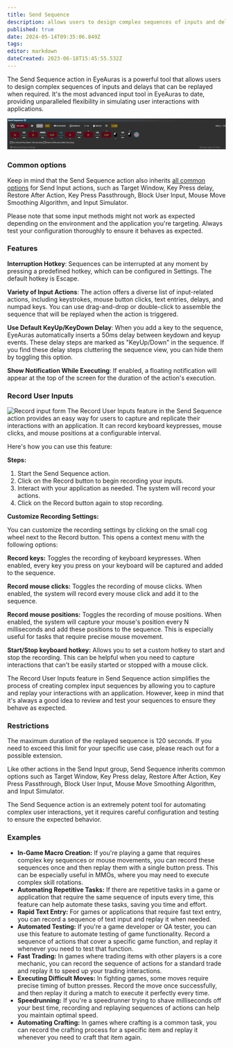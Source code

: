```yaml
---
title: Send Sequence
description: allows users to design complex sequences of inputs and delays that can be replayed when required
published: true
date: 2024-05-14T09:35:06.849Z
tags: 
editor: markdown
dateCreated: 2023-06-18T15:45:55.532Z
---
```


The Send Sequence action in EyeAuras is a powerful tool that allows users to design complex sequences of inputs and delays that can be replayed when required. It's the most advanced input tool in EyeAuras to date, providing unparalleled flexibility in simulating user interactions with applications.

![](/eyeauras_7qwn3ee1ud.png)

### Common options

Keep in mind that the Send Sequence action also inherits [all common options](/en/actions/sendinput/options) for Send Input actions, such as Target Window, Key Press delay, Restore After Action, Key Press Passthrough, Block User Input, Mouse Move Smoothing Algorithm, and Input Simulator.

Please note that some input methods might not work as expected depending on the environment and the application you're targeting. Always test your configuration thoroughly to ensure it behaves as expected.

### **Features**

**Interruption Hotkey**: Sequences can be interrupted at any moment by pressing a predefined hotkey, which can be configured in Settings. The default hotkey is Escape.

**Variety of Input Actions**: The action offers a diverse list of input-related actions, including keystrokes, mouse button clicks, text entries, delays, and numpad keys. You can use drag-and-drop or double-click to assemble the sequence that will be replayed when the action is triggered.

**Use Default KeyUp/KeyDown Delay**: When you add a key to the sequence, EyeAuras automatically inserts a 50ms delay between keydown and keyup events. These delay steps are marked as "KeyUp/Down" in the sequence. If you find these delay steps cluttering the sequence view, you can hide them by toggling this option.

**Show Notification While Executing**: If enabled, a floating notification will appear at the top of the screen for the duration of the action's execution.

### **Record User Inputs**
![Record input form](https://s3.eyeauras.net/media/2024/05/iJx6RWqBJo5OwLLx.png)
The Record User Inputs feature in the Send Sequence action provides an easy way for users to capture and replicate their interactions with an application. It can record keyboard keypresses, mouse clicks, and mouse positions at a configurable interval.

Here's how you can use this feature:

**Steps:**

1.  Start the Send Sequence action.
2.  Click on the Record button to begin recording your inputs.
3.  Interact with your application as needed. The system will record your actions.
4.  Click on the Record button again to stop recording.

**Customize Recording Settings:**

You can customize the recording settings by clicking on the small cog wheel next to the Record button. This opens a context menu with the following options:

**Record keys:** Toggles the recording of keyboard keypresses. When enabled, every key you press on your keyboard will be captured and added to the sequence.

**Record mouse clicks:** Toggles the recording of mouse clicks. When enabled, the system will record every mouse click and add it to the sequence.

**Record mouse positions:** Toggles the recording of mouse positions. When enabled, the system will capture your mouse's position every N milliseconds and add these positions to the sequence. This is especially useful for tasks that require precise mouse movement.

**Start/Stop keyboard hotkey:** Allows you to set a custom hotkey to start and stop the recording. This can be helpful when you need to capture interactions that can't be easily started or stopped with a mouse click.

The Record User Inputs feature in Send Sequence action simplifies the process of creating complex input sequences by allowing you to capture and replay your interactions with an application. However, keep in mind that it's always a good idea to review and test your sequences to ensure they behave as expected.

### **Restrictions**

The maximum duration of the replayed sequence is 120 seconds. If you need to exceed this limit for your specific use case, please reach out for a possible extension.

Like other actions in the Send Input group, Send Sequence inherits common options such as Target Window, Key Press delay, Restore After Action, Key Press Passthrough, Block User Input, Mouse Move Smoothing Algorithm, and Input Simulator.

The Send Sequence action is an extremely potent tool for automating complex user interactions, yet it requires careful configuration and testing to ensure the expected behavior.

### Examples

-   **In-Game Macro Creation:** If you're playing a game that requires complex key sequences or mouse movements, you can record these sequences once and then replay them with a single button press. This can be especially useful in MMOs, where you may need to execute complex skill rotations.
-   **Automating Repetitive Tasks:** If there are repetitive tasks in a game or application that require the same sequence of inputs every time, this feature can help automate these tasks, saving you time and effort.
-   **Rapid Text Entry:** For games or applications that require fast text entry, you can record a sequence of text input and replay it when needed.
-   **Automated Testing:** If you're a game developer or QA tester, you can use this feature to automate testing of game functionality. Record a sequence of actions that cover a specific game function, and replay it whenever you need to test that function.
-   **Fast Trading:** In games where trading items with other players is a core mechanic, you can record the sequence of actions for a standard trade and replay it to speed up your trading interactions.
-   **Executing Difficult Moves:** In fighting games, some moves require precise timing of button presses. Record the move once successfully, and then replay it during a match to execute it perfectly every time.
-   **Speedrunning:** If you're a speedrunner trying to shave milliseconds off your best time, recording and replaying sequences of actions can help you maintain optimal speed.
-   **Automating Crafting:** In games where crafting is a common task, you can record the crafting process for a specific item and replay it whenever you need to craft that item again.